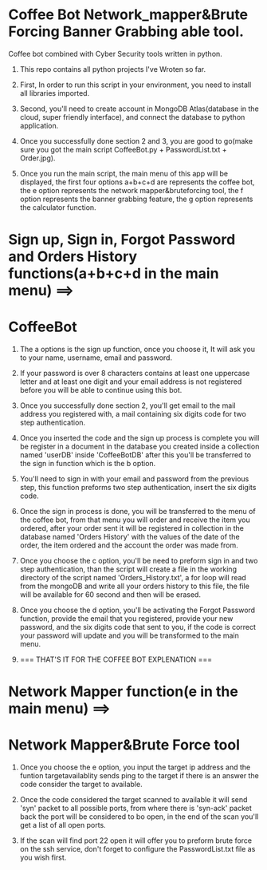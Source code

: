 # Coffee Bot Network_mapper&Brute Forcing Banner Grabbing able tool.
Coffee bot combined with Cyber Security tools written in python.
1. This repo contains all python projects I've Wroten so far.

2. First, In order to run this script in your environment, you need to install all libraries imported.

3. Second, you'll need to create account in MongoDB Atlas(database in the cloud, super friendly interface), and connect the database to python application.

4. Once you successfully done section 2 and 3, you are good to go(make sure you got the main script CoffeeBot.py + PasswordList.txt + Order.jpg).

5. Once you run the main script, the main menu of this app will be displayed, the first four options a+b+c+d are represents the coffee bot, the e option represents the network mapper&bruteforcing tool, the f option represents the banner grabbing feature, the g option represents the calculator function.

# Sign up, Sign in, Forgot Password and Orders History functions(a+b+c+d in the main menu) ==>
# CoffeeBot
1. The a options is the sign up function, once you choose it, It will ask you to your name, username, email and password.

2. If your password is over 8 characters contains at least one uppercase letter and at least one digit and your email address is not registered before you will be able to continue using this bot.

3. Once you successfully done section 2, you'll get email to the mail address you registered with, a mail containing six digits code for two step authentication.

4. Once you inserted the code and the sign up process is complete you will be register in a document in the database you created inside a collection named 'userDB' inside 'CoffeeBotDB' after this you'll be transferred to the sign in function which is the b option.

5. You'll need to sign in with your email and password from the previous step, this function preforms two step authentication, insert the six digits code.

6. Once the sign in process is done, you will be transferred to the menu of the coffee bot, from that menu you will order and receive the item you ordered, after your order sent it will be registered in collection in the database named 'Orders History' with the values of the date of the order, the item ordered and the account the order was made from.

7. Once you choose the c option, you'll be need to preform sign in and two step authentication, than the script will create a file in the working directory of the script named 'Orders_History.txt', a for loop will read from the mongoDB and write all your orders history to this file, the file will be available for 60 second and then will be erased.

8. Once you choose the d option, you'll be activating the Forgot Password function, provide the email that you registered, provide your new password, and the six digits code that sent to you, if the code is correct your password will update and you will be transformed to the main menu.

9. === THAT'S IT FOR THE COFFEE BOT EXPLENATION ===

# Network Mapper function(e in the main menu) ==>
# Network Mapper&Brute Force tool
1. Once you choose the e option, you input the target ip address and the funtion targetavailablity sends ping to the target if there is an answer the code consider the target to available.

2. Once the code considered the target scanned to available it will send 'syn' packet to all possible ports, from where there is 'syn-ack' packet back the port will be considered to bo open, in the end of the scan you'll get a list of all open ports.

3. If the scan will find port 22 open it will offer you to preform brute force on the ssh service, don't forget to configure the PasswordList.txt file as you wish first.


